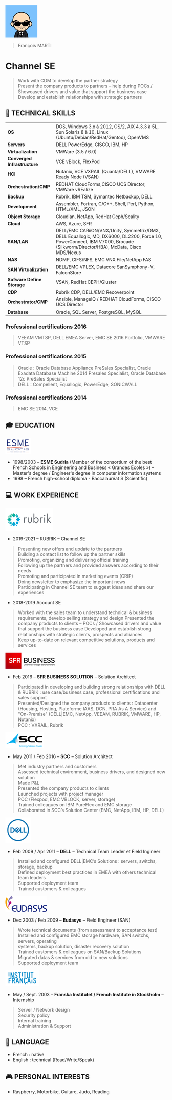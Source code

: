 ![alt Avatar](https://raw.githubusercontent.com/francois-le-ko4la/cv/master/logos/avatar.png)
<br />
>François MARTI <br />

# Channel SE
> Work with CDM to develop the partner strategy<br />
> Present the company products to partners – help during POCs / Showcased drivers and value that support the business case<br />
> Develop and establish relationships with strategic partners


## 📖 TECHNICAL SKILLS

| | |
|-|-|
| __OS__                 |   DOS, Windows 3.x à 2012, OS/2, AIX 4.3.3 à 5L, Sun Solaris 8 à 10, Linux (Ubuntu/Debian/RedHat/Gentoo), OpenVMS |
| __Servers__           | DELL PowerEdge, CISCO, IBM, HP  |
| __Virtualization__     |   VMWare (3.5 / 6.0)  |
| __Converged Infrastructure__        | VCE vBlock, FlexPod |
| __HCI__   |  Nutanix, VCE VXRAIL (Quanta/DELL), VMWARE Ready Node (VSAN) |
| __Orchestration/CMP__  | REDHAT CloudForms,CISCO UCS Director, VMWare vREalize |
| __Backup__ | Rubrik, IBM TSM, Symantec Netbackup, DELL|EMC AVAMAR / DataDomain, VEEAM
| __Development__           | Assembler, Fortran, C/C++, Shell, Perl, Python, HTML/XML, JSON |
| __Object Storage__ | Cloudian, NetApp, RedHat Ceph/Scality |
| __Cloud__ | AWS, Azure, SFR |
| __SAN/LAN__                | DELL/EMC CARiiON/VNX/Unity, Symmetrix/DMX, DELL Equallogic, MD, DX6000, DL2200, Force 10, PowerConnect, IBM V7000, Brocade (Silkworm/Director/HBA), McData, Cisco MDS/Nexus |
| __NAS__ | NDMP, CIFS/NFS, EMC VNX File/NetApp FAS |
| __SAN Virtualization__ | DELL/EMC VPLEX, Datacore SanSymphony-V, FalconStore
| __Sofware Define Storage__         | VSAN, RedHat CEPH/Gluster |
| __CDP__                | Rubrik CDP, DELL/EMC Recoverpoint |
| __Orchestrator/CMP__ | Ansible, ManageIQ / REDHAT CloudForms, CISCO UCS Director |
| __Database__ | Oracle, SQL Server, PostgreSQL, MySQL |

### Professional certifications 2016
> VEEAM VMTSP, DELL EMEA Server, EMC SE 2016 Portfolio, VMWARE VTSP

### Professional certifications 2015
> Oracle : Oracle Database Appliance PreSales Specialist, Oracle Exadata Database Machine 2014 Presales Specialist, Oracle Database 12c PreSales Specialist <br />
> DELL : Compellent, Equallogic, PowerEdge, SONICWALL

### Professional certifications 2014
> EMC SE 2014,
> VCE

## 🎓 EDUCATION
![Alt ESME](https://raw.githubusercontent.com/francois-le-ko4la/cv/master/logos/ESME.png)
- 1998/2003 – __ESME Sudria__ (Member of the consortium of the best French Schools in Engineering and Business « Grandes Ecoles ») – Master's degree / Engineer's degree in computer information systems
- 1998 – French high-school diploma - Baccalauréat S (Scientific)

## 💻 WORK EXPERIENCE
![Alt SFR](https://raw.githubusercontent.com/francois-le-ko4la/cv/master/logos/rubrik-150.png)
- 2019-2021 – RUBRIK – Channel SE
> Presenting new offers and update to the partners<br />
> Building a contact list to follow up the partner skills<br />
> Promoting, organizing and delivering official training<br />
> Following up the partners and provided answers according to their needs<br />
> Promoting and participated in marketing events (CRIP)<br />
> Doing newsletter to emphasize the important news<br />
> Participating in Channel SE team to suggest ideas and share our experiences

- 2018-2019 Account SE
> Worked with the sales team to understand technical & business requirements, develop selling strategy and design
> Presented the company products to clients – POCs / Showcased drivers and value that support the business case
> Developed and establish strong relationships with strategic clients, prospects and alliances<br />
> Keep up-to-date on relevant competitive solutions, products and services

![Alt SFR](https://raw.githubusercontent.com/francois-le-ko4la/cv/master/logos/SFRBusiness.png)
- Feb 2016 – __SFR BUSINESS SOLUTION__ – Solution Architect

> Participated in developing and building strong relationships with DELL & RUBRIK : use case/business case, professional certifications and sales support <br />
> Presented/Designed the company products to clients : Datacenter (Housing, Hosting,
Plateforme IAAS, DCN, PRA As A Service) and "On-Premise" (DELL|EMC, NetApp, VEEAM, RUBRIK, VMWARE, HP, Nutanix) <br />
> POC : VXRAIL, Rubrik <br />

![Alt SCC](https://raw.githubusercontent.com/francois-le-ko4la/cv/master/logos/SCC.png)
- May 2011 / Feb 2016 – __SCC__ – Solution Architect

> Met industry partners and customers <br />
> Assessed technical environment, business drivers, and designed new solution <br />
> Made P&L <br />
> Presented the company products to clients <br />
> Launched projects with project manager <br />
> POC (Flexpod, EMC VBLOCK, server, storage) <br />
> Trained colleagues on IBM PureFlex and EMC storage <br />
> Collaborated in SCC’s Solution Center (EMC, NetApp, IBM, HP, DELL) <br />

![Alt DELL](https://raw.githubusercontent.com/francois-le-ko4la/cv/master/logos/DELL.png)
- Feb 2009 / Apr 2011 – __DELL__ – Technical Team Leader et Field Ingineer
> Installed and configured DELL|EMC’s Solutions : servers, switchs, storage, backup <br />
> Defined deployment best practices in EMEA with others technical team leaders <br />
> Supported deployment team <br />
> Trained customers & colleagues <br />

![Alt Eudasys](https://raw.githubusercontent.com/francois-le-ko4la/cv/master/logos/Eudasys.png)
- Dec 2003 / Feb 2009 – __Eudasys__ – Field Engineer (SAN)
> Wrote technical documents (from assessment to acceptance test) <br />
> Installed and configured EMC storage hardware, SAN switchs, servers, operating <br />
systems, backup solution, disaster recovery solution <br />
> Trained customers & colleagues on SAN/Backup Solutions <br />
> Migrated datas & services from old to new solutions <br />
> Supported deployment team <br />

![Alt IFS](https://raw.githubusercontent.com/francois-le-ko4la/cv/master/logos/InstitutFrancais.png)
- May / Sept. 2003 – __Franska Institutet / French Institute in Stockholm__ – Internship
> Server / Network design<br />
> Security policy<br />
> Internal training<br />
> Administration & Support

## 💬 LANGUAGE
- French : native
- English : technical (Read/Write/Speak)

## 🎮 PERSONAL INTERESTS
- Raspberry, Motorbike, Guitare, Judo, Reading

